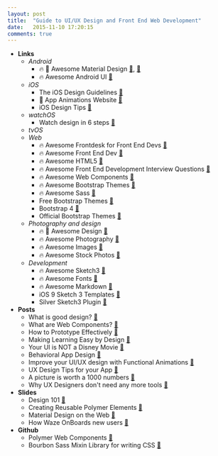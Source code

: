 ```yaml
---
layout: post
title:  "Guide to UI/UX Design and Front End Web Development"
date:   2015-11-10 17:20:15
comments: true
---
```


- **Links**
    - *Android*
        - :fire: :raised_hands: Awesome Material Design [:link:](https://github.com/lightSky/Awesome-MaterialDesign), [:link:](https://github.com/sachin1092/awesome-material)
        - :fire: Awesome Android UI [:link:](https://github.com/wasabeef/awesome-android-ui)
    - *iOS*
        - The iOS Design Guidelines [:link:](http://iosdesign.ivomynttinen.com/?utm_campaign=This%2BWeek%2Bin%2BSwift&utm_medium=email&utm_source=This_Week_in_Swift_56)
        - :raised_hands: App Animations Website [:link:](http://www.appanimations.com/?utm_campaign=This%2BWeek%2Bin%2BSwift&utm_medium=email&utm_source=This_Week_in_Swift_63)
        - iOS Design Tips [:link:](http://ramotion.github.io/iOS-design-tips/) 
    - *watchOS*
        - Watch design in 6 steps [:link:](http://www.blonde.net/blog/2015/11/17/ux-apple-watch-6-step-starter-guide)
    - *tvOS* 
    - *Web*
        - :fire: Awesome Frontdesk for Front End Devs [:link:](https://github.com/miripiruni/frontdesk)
        - :fire: Awesome Front End Dev [:link:](https://github.com/dypsilon/frontend-dev-bookmarks)
        - :fire: Awesome HTML5 [:link:](https://github.com/diegocard/awesome-html5)
        - :fire: Awesome Front End Development Interview Questions [:link:](https://github.com/h5bp/Front-end-Developer-Interview-Questions)
        - :fire: Awesome Web Components [:link:](https://github.com/mateusortiz/webcomponents-the-right-way)
        - :fire: Awesome Bootstrap Themes [:link:](https://github.com/therebelrobot/awesome-bootstrap)
        - :fire: Awesome Sass [:link:](https://github.com/HugoGiraudel/awesome-sass)
        - Free Bootstrap Themes [:link:](http://startbootstrap.com/template-categories/all/)
        - Bootstrap 4 [:link:](http://blog.getbootstrap.com/2015/08/19/bootstrap-4-alpha/)
        - Official Bootstrap Themes [:link:](http://themes.getbootstrap.com/)
    - *Photography and design*
        - :fire: :raised_hands: Awesome Design [:link:](https://github.com/troyericg/awesome-design)
        - :fire: Awesome Photography [:link:](https://github.com/Syskaw/awesome-OpenSourcePhotography/)
        - :fire: Awesome Images [:link:](https://github.com/heyalexej/awesome-images)
        - :fire: Awesome Stock Photos [:link:](https://github.com/neutraltone/awesome-stock-resources)
    - *Development*
        - :fire: Awesome Sketch3 [:link:](https://github.com/diessica/awesome-sketch)
        - :fire: Awesome Fonts [:link:](https://github.com/brabadu/awesome-fonts)
        - :fire: Awesome Markdown [:link:](https://github.com/writekit/awesome-markdown)
        - iOS 9 Sketch 3 Templates [:link:](http://facebook.github.io/design/ios9.html)
        - Silver Sketch3 Plugin [:link:](https://medium.com/@abynim/introducing-silver-lightweight-mobile-prototyping-in-sketch-3-cee46d267f1f#.o9bxisuvt)
- **Posts**
    - What is good design? [:page_facing_up:](https://medium.com/the-year-of-the-looking-glass/good-design-a89c15136ba6#.347gdli6x)
    - What are Web Components? [:page_facing_up:](https://css-tricks.com/modular-future-web-components/)
    - How to Prototype Effectively [:page_facing_up:](https://medium.com/@sophie_paxtonUX/effective-prototyping-ad97d2f469a0)
    - Making Learning Easy by Design [:page_facing_up:](https://medium.com/google-design/designing-a-ux-for-learning-ebed4fa0a798) 
    - Your UI is NOT a Disney Movie [:page_facing_up:](https://medium.com/startups-venture-capital/your-ui-isn-t-a-disney-movie-703f7fbd24d2#.ymwftlxi2)
    - Behavioral App Design [:page_facing_up:](https://medium.com/swlh/a-behavioral-approach-to-product-design-166d22628970#.a6pf6wvw4)
    - Improve your UI/UX design with Functional Animations [:page_facing_up:](https://visualhierarchy.co/blog/improve-your-ux-functional-animations/)
    - UX Design Tips for your App [:page_facing_up:](https://medium.com/@InVisionApp/ux-design-tips-for-your-app-8203107c77eb)
    - A picture is worth a 1000 numbers [:page_facing_up:](https://blog.growth.supply/the-psychology-of-numbers-in-design-d6a7a011e8b1)
    - Why UX Designers don't need any more tools [:page_facing_up:](https://medium.com/@HelloAlexIvanov/why-ux-designers-don-t-need-more-ux-design-tools-2e2db797955e#.2rt0lnj89)
- **Slides**
    - Design 101 [:floppy_disk:](https://speakerdeck.com/mennenia/a-journey-in-design)
    - Creating Reusable Polymer Elements [:floppy_disk:](https://speakerdeck.com/addyosmani/creating-reusable-polymer-elements)
    - Material Design on the Web [:floppy_disk:](https://speakerdeck.com/addyosmani/material-design-for-the-web)
    - How Waze OnBoards new users [:floppy_disk:](http://www.useronboard.com/how-waze-onboards-new-users/?utm_campaign=iOS%25252BDev%25252BWeekly&utm_medium=email&utm_source=iOS_Dev_Weekly_Issue_225)
- **Github**
    - Polymer Web Components [:link:](https://github.com/Polymer/polymer)
    - Bourbon Sass Mixin Library for writing CSS [:link:](http://bourbon.io/)

